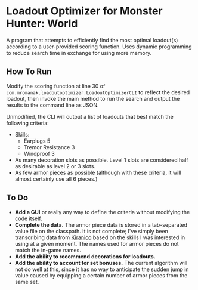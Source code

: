 # Loadout Optimizer for Monster Hunter: World

A program that attempts to efficiently find the most optimal loadout(s) according to a user-provided scoring function.
Uses dynamic programming to reduce search time in exchange for using more memory.

## How To Run
Modify the scoring function at line 30 of `com.mromanak.loadoutoptimizer.LoadoutOptimizerCLI` to reflect the desired
loadout, then invoke the main method to run the search and output the results to the command line as JSON.

Unmodified, the CLI will output a list of loadouts that best match the following criteria:
* Skills:
    * Earplugs 5
    * Tremor Resistance 3
    * Windproof 3
* As many decoration slots as possible. Level 1 slots are considered half as desirable as level 2 or 3 slots.
* As few armor pieces as possible (although with these criteria, it will almost certainly use all 6 pieces.)

## To Do
* **Add a GUI** or really any way to define the criteria without modifying the code itself.
* **Complete the data.** The armor piece data is stored in a tab-separated value file on the classpath. It is not
complete; I've simply been transcribing data from [Kiranico](https://mhworld.kiranico.com/) based on the skills I was
interested in using at a given moment. The names used for armor pieces do not match the in-game names.
* **Add the ability to recommend decorations for loadouts.**
* **Add the ability to account for set bonuses.** The current algorithm will not do well at this, since it has no way to
anticipate the sudden jump in value caused by equipping a certain number of armor pieces from the same set.

